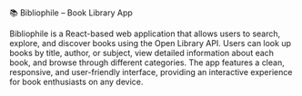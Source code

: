 📚 Bibliophile – Book Library App

Bibliophile is a React-based web application that allows users to search, explore, and discover books using the Open Library API. Users can look up books by title, author, or subject, view detailed information about each book, and browse through different categories. The app features a clean, responsive, and user-friendly interface, providing an interactive experience for book enthusiasts on any device.
